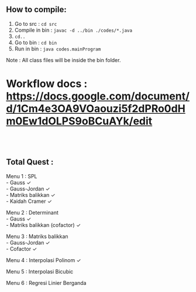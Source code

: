 ## How to compile:
1. Go to src : `cd src`
2. Compile in bin : `javac -d ../bin ./codes/*.java` 
3. `cd..`
4. Go to bin : `cd bin`
5. Run in bin : `java codes.mainProgram`

Note : All class files will be inside the bin folder.
<br>

Workflow docs : https://docs.google.com/document/d/1Cm4e3OA9VOaouzi5f2dPRo0dHm0Ew1dOLPS9oBCuAYk/edit
====================================================================================================
<br>
<br>

## Total Quest :

Menu 1 : SPL
    <br>
    - Gauss ✓
    <br>
    - Gauss-Jordan ✓
    <br>
    - Matriks balikkan ✓
    <br>
    - Kaidah Cramer ✓
    
Menu 2 : Determinant
    <br>
    - Gauss ✓
    <br>
    - Matriks balikkan  (cofactor) ✓
    
Menu 3 : Matriks balikkan
    <br>
    - Gauss-Jordan ✓
    <br>
    - Cofactor ✓
    
Menu 4 : Interpolasi Polinom ✓

Menu 5 : Interpolasi Bicubic 

Menu 6 : Regresi Linier Berganda

